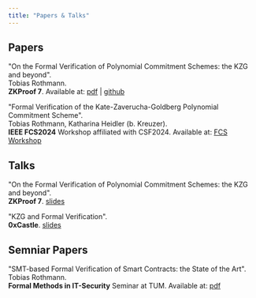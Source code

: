 ```yaml
--- 
title: "Papers & Talks"
---
```


## Papers 

"On the Formal Verification of Polynomial Commitment Schemes: the KZG and beyond".\
Tobias Rothmann.\
**ZKProof 7**. Available at: [pdf](On_the_Formal_Verification_of_Polynomial_Commitment_Schemes_the_KZG_and_beyond.pdf) | [github](https://github.com/tobias-rothmann/Polynomial-Commitment-Schemes)

"Formal Verification of the Kate-Zaverucha-Goldberg
Polynomial Commitment Scheme".\
Tobias Rothmann, Katharina Heidler (b. Kreuzer).\
**IEEE FCS2024** Workshop affiliated with CSF2024. Available at: [FCS Workshop](https://fcs-workshop.github.io/fcs2024/papers/FCS_Rothmann_Kreuzer.pdf) 

## Talks 

"On the Formal Verification of Polynomial Commitment Schemes: the KZG and beyond".\
**ZKProof 7**. [slides](https://docs.google.com/presentation/d/1G8h41Wiq7lVqYnN-ORlk2X_J_I6CYZcMEuFipXdvjNs/edit#slide=id.g33ae50ced7b_0_75)

"KZG and Formal Verification".\
**0xCastle**. [slides](0xCastle.pdf)

## Semniar Papers

"SMT-based Formal Verification of Smart Contracts: the State of the Art".\
Tobias Rothmann.\
**Formal Methods in IT-Security** Seminar at TUM. Available at: [pdf](SMT_based_FV_of_Smart_Contracts.pdf)